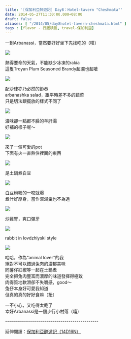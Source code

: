 ```yaml
---
title: '[保加利亞醉遊記] Day8：Hotel-tavern "Cheshmata"'
date: 2014-05-27T11:30:00.000+08:00
draft: false
aliases: [ "/2014/05/day8hotel-tavern-cheshmata.html" ]
tags : [flavor - 行膳積腹, travel-保加利亞]
---
```


一到Arbanassi，當然要好好坐下先找吃的（噗）  

![](/images/bulgaria8g1.jpg)

熱得要命的天氣，不能缺少冰凍的rakia  
這隻Troyan Plum Seasoned Brandy超濃也超嗆  

![](/images/bulgaria8g2.jpg)

配沙律亦乃必然的節奏  
arbanashka salad，跟平時差不多的蔬菜  
只是切法跟擺放的樣式不同了  

![](/images/bulgaria8g3.jpg)

濃味卻一點都不臊的羊肝湯  
好補的樣子呢～  

![](/images/bulgaria8g4.jpg)

來了一個可愛的pot  
下面有火一直熱住裡面的東西  

![](/images/bulgaria8g5.jpg)

是土鍋煮白豆  

![](/images/bulgaria8g6.jpg)

白豆粉粉的一咬就爆  
煮汁好厚身，當作濃湯羹也不為過  

![](/images/bulgaria8g7.jpg)

炒雞腎，爽口彈牙  

![](/images/bulgaria8g8.jpg)

rabbit in lovdzhiyski style  

![](/images/bulgaria8g9.jpg)

哈哈，作為“animal lover”的我  
絕對不可以錯過兔肉的濃郁美味  
同薯仔紅椒等一起在土鍋煮  
完全把兔肉豐富而濃厚的味道發揮得極致  
肉得質地軟滑卻不失嚼感，good～  
兔仔本身好可愛我知道  
但真的真的好好食嘛（扭）  
  
一不小心，又吃得太飽了  
幸好Arbanassi是一個步行小村落（嘻）  
  
\-----------------------------------------------  
  
延伸閱讀：[保加利亞醉遊記（14D16N）](https://hidie.net/bulgaria14d16n/)
